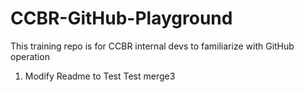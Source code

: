 # CCBR-GitHub-Playground
This training repo is for CCBR internal devs to familiarize with GitHub operation

1. Modify Readme to Test
  Test merge3
